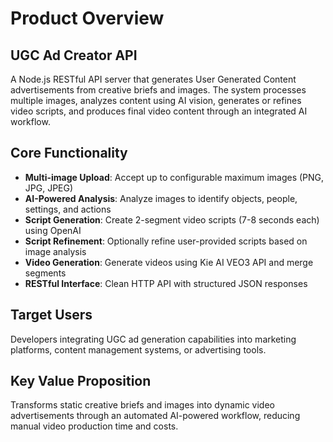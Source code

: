 # Product Overview

## UGC Ad Creator API

A Node.js RESTful API server that generates User Generated Content advertisements from creative briefs and images. The system processes multiple images, analyzes content using AI vision, generates or refines video scripts, and produces final video content through an integrated AI workflow.

## Core Functionality

- **Multi-image Upload**: Accept up to configurable maximum images (PNG, JPG, JPEG)
- **AI-Powered Analysis**: Analyze images to identify objects, people, settings, and actions
- **Script Generation**: Create 2-segment video scripts (7-8 seconds each) using OpenAI
- **Script Refinement**: Optionally refine user-provided scripts based on image analysis
- **Video Generation**: Generate videos using Kie AI VEO3 API and merge segments
- **RESTful Interface**: Clean HTTP API with structured JSON responses

## Target Users

Developers integrating UGC ad generation capabilities into marketing platforms, content management systems, or advertising tools.

## Key Value Proposition

Transforms static creative briefs and images into dynamic video advertisements through an automated AI-powered workflow, reducing manual video production time and costs.